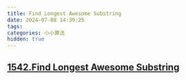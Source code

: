 ```yaml
---
title: Find Longest Awesome Substring
date: 2024-07-08 14:39:25
tags:
categories: 小小算法
hidden: true
---
```

## [1542.Find Longest Awesome Substring](https://leetcode.cn/problems/find-longest-awesome-substring/description/)